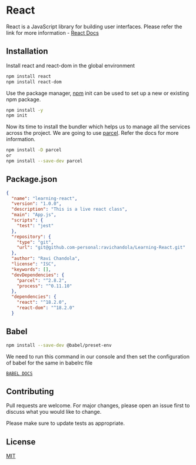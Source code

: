 # React

React is a JavaScript library for building user interfaces.
Please refer the link for more information - [React Docs](https://reactjs.org/docs/getting-started.html)

## Installation

Install react and react-dom in the global environment 

```bash
npm install react
npm install react-dom
```
Use the package manager, [npm](https://docs.npmjs.com/cli/v7/commands/npm-install) init <initializer> can be used to set up a new or existing npm package.



```bash
npm install -y  
npm init
```

Now its time to install the bundler which helps us to manage all the services across the project. We are going to use [parcel](https://parceljs.org/docs/). Refer the docs for more information.

```bash
npm install -D parcel
or
npm install --save-dev parcel
``` 

## Package.json

```json
{
  "name": "learning-react",
  "version": "1.0.0",
  "description": "This is a live react class",
  "main": "App.js",
  "scripts": {
    "test": "jest"
  },
  "repository": {
    "type": "git",
    "url": "git@github.com-personal:ravichandola/Learning-React.git"
  },
  "author": "Ravi Chandola",
  "license": "ISC",
  "keywords": [],
  "devDependencies": {
    "parcel": "^2.8.2",
    "process": "^0.11.10"
  },
  "dependencies": {
    "react": "^18.2.0",
    "react-dom": "^18.2.0"
  }
```
## Babel

```bash
npm install --save-dev @babel/preset-env
```

We need to run this command in our console and then set the configuration of babel for the same in babelrc file 

[`BABEL DOCS`](https://babeljs.io/docs/en/)

## Contributing

Pull requests are welcome. For major changes, please open an issue first
to discuss what you would like to change.

Please make sure to update tests as appropriate.

## License

[MIT](https://choosealicense.com/licenses/mit/)